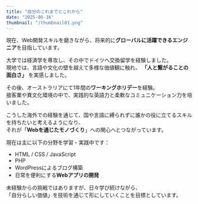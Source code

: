 ```yaml
---
title: "自分のこれまでとこれから"
date: "2025-06-16"
thumbnail: "/thumbnail01.png"
---
```


現在、Web開発スキルを磨きながら、将来的に**グローバルに活躍できるエンジニア**を目指しています。

大学では経済学を専攻し、その中でドイツへ交換留学を経験しました。  
現地では、言語や文化の壁を越えて多様な価値観に触れ、 **「人と繋がることの面白さ」** を実感しました。

その後、オーストラリアにて1年間の**ワーキングホリデー**を経験。  
接客業や異文化環境の中で、実践的な英語力と柔軟なコミュニケーション力を培いました。

こうした海外での経験を通じて、国や言語に縛られずに誰かの役に立てるスキルを持ちたいと考えるようになり、  
それが「**Webを通じたモノづくり**」への関心へとつながっています。

現在は主に以下の分野を学習・実践中です：

- HTML / CSS / JavaScript
- PHP
- WordPressによるブログ構築
- 日常を便利にする**Webアプリの開発**

未経験からの挑戦ではありますが、日々学び続けながら、  
「自分らしい価値」を技術を通じて形にしていくことを目標としています。